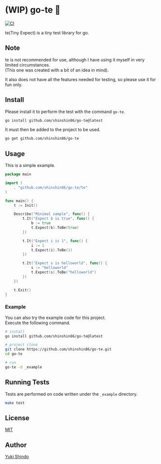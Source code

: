 # (WIP) go-te 💨
[![CI](https://github.com/shinshin86/go-te/actions/workflows/ci.yml/badge.svg)](https://github.com/shinshin86/go-te/actions/workflows/ci.yml)

te(Tiny Expect) is a tiny test library for go.

## Note
te is not recommended for use, although I have using it myself in very limited circumstances.  
(This one was created with a bit of an idea in mind).

It also does not have all the features needed for testing, so please use it for fun only.

## Install
Please install it to perform the test with the command `go-te`.

```sh
go install github.com/shinshin86/go-te@latest
```

It must then be added to the project to be used.

```sh
go get github.com/shinshin86/go-te
```


## Usage

This is a simple example.

```go
package main

import (
	. "github.com/shinshin86/go-te/te"
)

func main() {
	t := Init()

	Describe("Minimal sample", func() {
		t.It("Expect b is true", func() {
			b := true
			t.Expect(b).ToBe(true)
		})

		t.It("Expect i is 1", func() {
			i := 1
			t.Expect(i).ToBe(1)
		})

		t.It("Expect s is helloworld", func() {
			s := "helloworld"
			t.Expect(s).ToBe("helloworld")
		})
	})

	t.Exit()
}
```

### Example

You can also try the example code for this project.  
Execute the following command.

```sh
# install
go install github.com/shinshin86/go-te@latest

# project clone
git clone https://github.com/shinshin86/go-te.git
cd go-te

# run
go-te -d _example
```

## Running Tests
Tests are performed on code written under the `_example` directory.

```sh
make test
```

## License
[MIT](https://github.com/shinshin86/go-te/blob/main/LICENSE)

## Author
[Yuki Shindo](https://shinshin86.com/en)